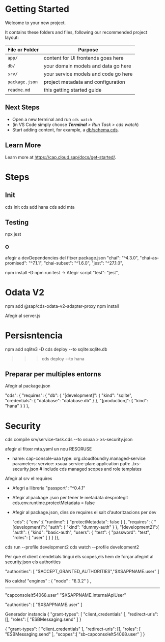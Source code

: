 # Getting Started

Welcome to your new project.

It contains these folders and files, following our recommended project layout:

File or Folder | Purpose
---------|----------
`app/` | content for UI frontends goes here
`db/` | your domain models and data go here
`srv/` | your service models and code go here
`package.json` | project metadata and configuration
`readme.md` | this getting started guide


## Next Steps

- Open a new terminal and run `cds watch` 
- (in VS Code simply choose _**Terminal** > Run Task > cds watch_)
- Start adding content, for example, a [db/schema.cds](db/schema.cds).


## Learn More

Learn more at https://cap.cloud.sap/docs/get-started/.

# Steps

## Init
cds init
cds add hana
cds add mta

## Testing
npx jest

### O

afegir a devDependencies del fitxer package.json
    "chai": "^4.3.0",
    "chai-as-promised": "^7.1.1",
    "chai-subset": "^1.6.0",
    "jest": "^27.1.0",

npm install -D
npm run test ->  Afegir script  "test": "jest",


# Odata V2
npm add @sap/cds-odata-v2-adapter-proxy
npm install

Afegir al server.js

# Persisntencia
npm add sqlite3 -D
cds deploy --to sqlite:sqlite.db

>>> cds deploy --to hana

## Preparar per multiples entorns

Afegir al package.json

  "cds": {
    "requires": {
      "db": {
        "[development]": { 
            "kind": "sqlite",
            "credentials": {
                "database": "database.db"
            } 
        },
        "[production]": { 
            "kind": "hana" 
        }
      }
    },


# Security

cds compile srv/service-task.cds --to xsuaa > xs-security.json

afegir al fitxer mta.yaml un nou RESORUSE

 - name: cap-console-uaa
   type: org.cloudfoundry.managed-service
   parameters:
    service: xsuaa
    service-plan: application
    path: ./xs-security.json  # include cds managed scopes and role templates

Afegir al srv el requires

- Afegri a llibreria    "passport": "^0.4.1"

- Afegir al package .json per tener le metadata desprotegit cds.env.runtime.protectMetadata = false 

- Afegir al package.json, dins de requires el salt d'autoritzacions per dev

  "cds": {
    "env":{
        "runtime": {
            "protectMetadata": false
        }
    },
    "requires": {
     "[development]":{
        "auth": { 
            "kind": "dummy-auth"
         }
     },
     "[development2]":{
        "auth": {
            "kind": "basic-auth",
            "users": {
              "test": { 
                "password": "test", 
                "roles": [ "user" ]
              }
            }
          }},

cds run --profile development2
cds watch --profile development2

Per que el client crendetials tingui els scopes,els hem de forçar afegint al security.json els authorities

  "authorities":
    [
        "$ACCEPT_GRANTED_AUTHORITIES","$XSAPPNAME.user"
    ]

No caldra!  "engines" : { "node" : "8.3.2" } ,


----------------------------------------------------------

"capconsole!t54068.user"
"$XSAPPNAME.InternalApiUser"

"authorities":
[
  "$XSAPPNAME.user"
]

Generador instancia
{
    "grant-types": [
        "client_credentials"
    ],
    "redirect-uris": [],
    "roles": [
        "ESBMessaging.send"
    ]
}


{
    "grant-types": [
        "client_credentials"
    ],
    "redirect-uris": [],
    "roles": [
        "ESBMessaging.send"
    ],
    "scopes":[
        "sb-capconsole!t54068.user"
    ]
}

